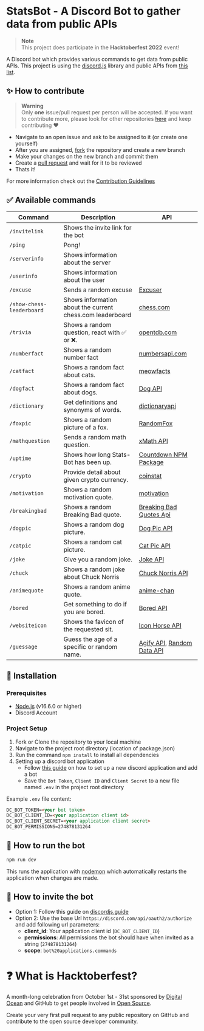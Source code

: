 # StatsBot - A Discord Bot to gather data from public APIs

> **Note** <br>
> This project does participate in the **Hacktoberfest 2022** event!

A Discord bot which provides various commands to get data from public APIs. This project is using the [discord.js](https://discord.js.org/) library and public APIs from [this list](https://github.com/public-apis/public-apis).

## :sparkles: How to contribute

> **Warning** <br>
> Only **one** issue/pull request per person will be accepted. If you want to contribute more, please look for other repositories [here](https://github.com/topics/hacktoberfest-2022?o=desc&s=updated) and keep contributing ❤️

- Navigate to an open issue and ask to be assigned to it (or create one yourself)
- After you are assigned, [fork](https://docs.github.com/en/get-started/quickstart/fork-a-repo) the repository and create a new branch
- Make your changes on the new branch and commit them
- Create a [pull request](https://docs.github.com/en/pull-requests/collaborating-with-pull-requests/proposing-changes-to-your-work-with-pull-requests/creating-a-pull-request) and wait for it to be reviewed
- Thats it!

For more information check out the [Contribution Guidelines](CONTRIBUTING.md)

## :white_check_mark: Available commands

<!-- markdown table -->
| Command                   | Description                                               | API                                                                             |
| ------------------------- | --------------------------------------------------------- | ------------------------------------------------------------------------------- |
| `/invitelink`             | Shows the invite link for the bot                         |                                                                                 |
| `/ping`                   | Pong!                                                     |                                                                                 |
| `/serverinfo`             | Shows information about the server                        |                                                                                 |
| `/userinfo`               | Shows information about the user                          |                                                                                 |
| `/excuse`                 | Sends a random excuse                                     | [Excuser](https://excuser.herokuapp.com/)                                       |
| `/show-chess-leaderboard` | Shows information about the current chess.com leaderboard | [chess.com](https://www.chess.com/news/view/published-data-api)                 |
| `/trivia`                 | Shows a random question, react with ✅ or ❌.            | [opentdb.com](https://opentdb.com/api.php?amount=1&type=boolean)                |
| `/numberfact`             | Shows a random number fact                                | [numbersapi.com](http://numbersapi.com/)                                        |
| `/catfact`                | Shows a random fact about cats.                           | [meowfacts](https://github.com/wh-iterabb-it/meowfacts)                         |
| `/dogfact`                | Shows a random fact about dogs.                           | [Dog API](http://dog-api.kinduff.com/api/facts)                                 |
| `/dictionary`             | Get definitions and synonyms of words.                    | [dictionaryapi](https://dictionaryapi.dev/)                                     |
| `/foxpic`                 | Shows a random picture of a fox.                          | [RandomFox](https://randomfox.ca/floof/)                                        |
| `/mathquestion`           | Sends a random math question.                             | [xMath API](https://x-math.herokuapp.com/)                                      |
| `/uptime`                 | Shows how long Stats-Bot has been up.                     | [Countdown NPM Package](https://www.npmjs.com/package/countdown)                |
| `/crypto`                 | Provide detail about given crypto currency.               | [coinstat](https://documenter.getpostman.com/view/5734027/RzZ6Hzr3)             |
| `/motivation`             | Shows a random motivation quote.                          | [motivation](https://nodejs-quoteapp.herokuapp.com/)                            |
| `/breakingbad`            | Shows a random Breaking Bad quote.                        | [Breaking Bad Quotes Api](https://breakingbadquotes.xyz/)                       |
| `/dogpic`                 | Shows a random dog picture.                               | [Dog Pic API](https://random.dog/woof.json/)                                    |
| `/catpic`                 | Shows a random cat picture.                               | [Cat Pic API](https://aws.random.cat/meow/)                                     |
| `/joke`                   | Give you a random joke.                                   | [Joke API](https://sv443.net/jokeapi/v2/)                                       |
| `/chuck`                  | Shows a random joke about Chuck Norris                    | [Chuck Norris API](https://api.chucknorris.io/jokes/random)                     |
| `/animequote`             | Shows a random anime quote.                               | [anime-chan](https://animechan.vercel.app/)                                     |
| `/bored`                  | Get something to do if you are bored.                     | [Bored API](http://www.boredapi.com/api/activity/)                              |
| `/websiteicon`            | Shows the favicon of the requested sit.                   | [Icon Horse API](https://icon.horse/)                                           |
| `/guessage`               | Guess the age of a specific or random name.               | [Agify API](https://agify.io/), [Random Data API](https://random-data-api.com/) |


## :wrench: Installation

### Prerequisites

- [Node.js](https://nodejs.org/en/download/) (v16.6.0 or higher)
- Discord Account

### Project Setup

1. Fork or Clone the repository to your local machine
2. Navigate to the project root directory (location of package.json)
3. Run the command `npm install` to install all dependencies
4. Setting up a discord bot application
   - Follow [this guide](https://discordjs.guide/preparations/setting-up-a-bot-application.html) on how to set up a new discord application and add a bot
   - Save the `Bot Token`, `Client ID` and `Client Secret` to a new file named `.env` in the project root directory

Example `.env` file content:

```html
DC_BOT_TOKEN=<your bot token>
DC_BOT_CLIENT_ID=<your application client id>
DC_BOT_CLIENT_SECRET=<your application client secret>
DC_BOT_PERMISSIONS=274878131264
```

## :rocket: How to run the bot

```sh
npm run dev
```

This runs the application with [nodemon](https://www.npmjs.com/package/nodemon) which automatically restarts the application when changes are made.

## :link: How to invite the bot

- Option 1: Follow this guide on [discordjs.guide](https://discordjs.guide/preparations/adding-your-bot-to-servers.html)
- Option 2: Use the base Url `https://discord.com/api/oauth2/authorize` and add following url parameters:
  - **client_id**: Your application client id (`DC_BOT_CLIENT_ID`)
  - **permissions**: All permissions the bot should have when invited as a string (`274878131264`)
  - **scope**: `bot%20applications.commands`

# :question: What is Hacktoberfest?

A month-long celebration from October 1st - 31st sponsored by [Digital Ocean](https://hacktoberfest.com/) and GitHub to get people involved in [Open Source](https://github.com/open-source).

Create your very first pull request to any public repository on GitHub and contribute to the open source developer community.
